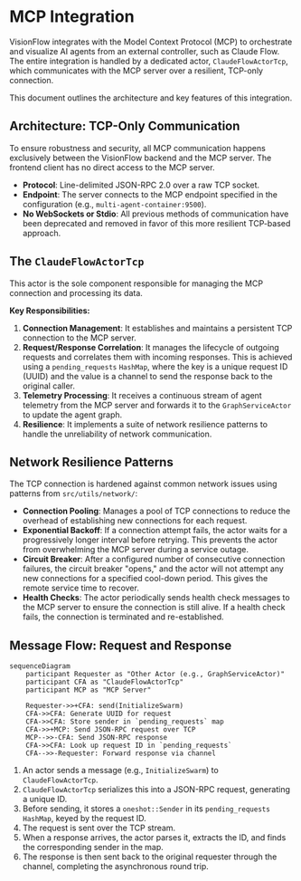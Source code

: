 # MCP Integration

VisionFlow integrates with the Model Context Protocol (MCP) to orchestrate and visualize AI agents from an external controller, such as Claude Flow. The entire integration is handled by a dedicated actor, `ClaudeFlowActorTcp`, which communicates with the MCP server over a resilient, TCP-only connection.

This document outlines the architecture and key features of this integration.

## Architecture: TCP-Only Communication

To ensure robustness and security, all MCP communication happens exclusively between the VisionFlow backend and the MCP server. The frontend client has no direct access to the MCP server.

-   **Protocol**: Line-delimited JSON-RPC 2.0 over a raw TCP socket.
-   **Endpoint**: The server connects to the MCP endpoint specified in the configuration (e.g., `multi-agent-container:9500`).
-   **No WebSockets or Stdio**: All previous methods of communication have been deprecated and removed in favor of this more resilient TCP-based approach.

## The `ClaudeFlowActorTcp`

This actor is the sole component responsible for managing the MCP connection and processing its data.

**Key Responsibilities:**

1.  **Connection Management**: It establishes and maintains a persistent TCP connection to the MCP server.
2.  **Request/Response Correlation**: It manages the lifecycle of outgoing requests and correlates them with incoming responses. This is achieved using a `pending_requests` `HashMap`, where the key is a unique request ID (UUID) and the value is a channel to send the response back to the original caller.
3.  **Telemetry Processing**: It receives a continuous stream of agent telemetry from the MCP server and forwards it to the `GraphServiceActor` to update the agent graph.
4.  **Resilience**: It implements a suite of network resilience patterns to handle the unreliability of network communication.

## Network Resilience Patterns

The TCP connection is hardened against common network issues using patterns from `src/utils/network/`:

-   **Connection Pooling**: Manages a pool of TCP connections to reduce the overhead of establishing new connections for each request.
-   **Exponential Backoff**: If a connection attempt fails, the actor waits for a progressively longer interval before retrying. This prevents the actor from overwhelming the MCP server during a service outage.
-   **Circuit Breaker**: After a configured number of consecutive connection failures, the circuit breaker "opens," and the actor will not attempt any new connections for a specified cool-down period. This gives the remote service time to recover.
-   **Health Checks**: The actor periodically sends health check messages to the MCP server to ensure the connection is still alive. If a health check fails, the connection is terminated and re-established.

## Message Flow: Request and Response

```mermaid
sequenceDiagram
    participant Requester as "Other Actor (e.g., GraphServiceActor)"
    participant CFA as "ClaudeFlowActorTcp"
    participant MCP as "MCP Server"

    Requester->>+CFA: send(InitializeSwarm)
    CFA->>CFA: Generate UUID for request
    CFA->>CFA: Store sender in `pending_requests` map
    CFA->>+MCP: Send JSON-RPC request over TCP
    MCP-->>-CFA: Send JSON-RPC response
    CFA->>CFA: Look up request ID in `pending_requests`
    CFA-->>-Requester: Forward response via channel
```

1.  An actor sends a message (e.g., `InitializeSwarm`) to `ClaudeFlowActorTcp`.
2.  `ClaudeFlowActorTcp` serializes this into a JSON-RPC request, generating a unique ID.
3.  Before sending, it stores a `oneshot::Sender` in its `pending_requests` `HashMap`, keyed by the request ID.
4.  The request is sent over the TCP stream.
5.  When a response arrives, the actor parses it, extracts the ID, and finds the corresponding sender in the map.
6.  The response is then sent back to the original requester through the channel, completing the asynchronous round trip.